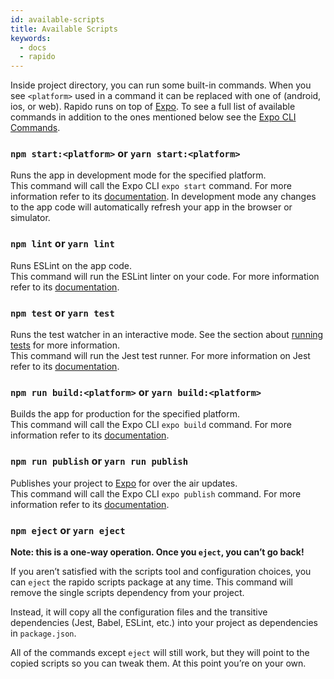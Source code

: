 ```yaml
---
id: available-scripts
title: Available Scripts
keywords:
  - docs
  - rapido
---
```


Inside project directory, you can run some built-in commands. When you see `<platform>` used in a command it can be replaced with one of (android, ios, or web). Rapido runs on top of [Expo](https://expo.io). To see a full list of available commands in addition to the ones mentioned below see the [Expo CLI Commands](https://docs.expo.io/versions/latest/workflow/expo-cli/).

### `npm start:<platform>` or `yarn start:<platform>`

Runs the app in development mode for the specified platform.<br/>
This command will call the Expo CLI `expo start` command. For more information refer to its [documentation](https://docs.expo.io/versions/latest/workflow/expo-cli/). In development mode any changes to the app code will automatically refresh your app in the browser or simulator.

### `npm lint` or `yarn lint`

Runs ESLint on the app code.<br/>
This command will run the ESLint linter on your code. For more information refer to its [documentation](https://eslint.org/).

### `npm test` or `yarn test`

Runs the test watcher in an interactive mode. See the section about [running tests](running-tests.md) for more information.<br/>
This command will run the Jest test runner. For more information on Jest refer to its [documentation](https://jestjs.io/).

### `npm run build:<platform>` or `yarn build:<platform>`

Builds the app for production for the specified platform.<br/>
This command will call the Expo CLI `expo build` command. For more information refer to its [documentation](https://docs.expo.io/versions/latest/workflow/expo-cli/).

### `npm run publish` or `yarn run publish`

Publishes your project to [Expo](https://expo.io) for over the air updates.<br/>
This command will call the Expo CLI `expo publish` command. For more information refer to its [documentation](https://docs.expo.io/versions/latest/workflow/expo-cli/).

### `npm eject` or `yarn eject`

**Note: this is a one-way operation. Once you `eject`, you can’t go back!**

If you aren’t satisfied with the scripts tool and configuration choices, you can `eject` the rapido scripts package at any time. This command will remove the single scripts dependency from your project.

Instead, it will copy all the configuration files and the transitive dependencies (Jest, Babel, ESLint, etc.) into your project as dependencies in `package.json`.

All of the commands except `eject` will still work, but they will point to the copied scripts so you can tweak them. At this point you’re on your own.
